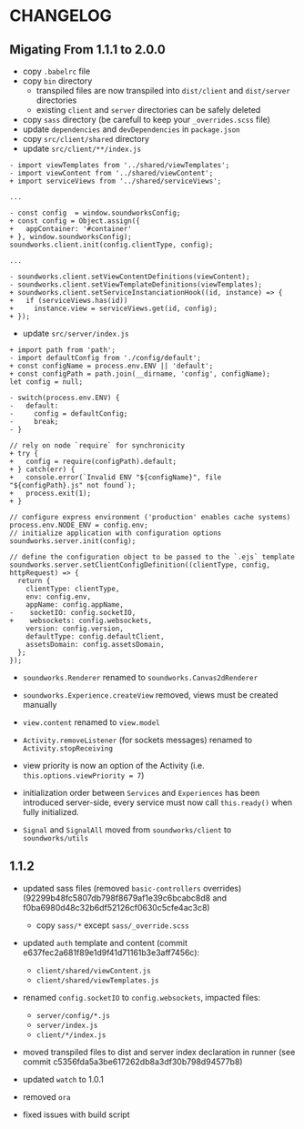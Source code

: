 # CHANGELOG

## Migating From 1.1.1 to 2.0.0

- copy `.babelrc` file
- copy `bin` directory
  + transpiled files are now transpiled into `dist/client` and `dist/server` directories
  + existing `client` and `server` directories can be safely deleted
- copy `sass` directory (be carefull to keep your `_overrides.scss` file)
- update `dependencies` and `devDependencies` in `package.json`
- copy `src/client/shared` directory
- update `src/client/**/index.js`

```
- import viewTemplates from '../shared/viewTemplates';
- import viewContent from '../shared/viewContent';
+ import serviceViews from '../shared/serviceViews';

...

- const config  = window.soundworksConfig;
+ const config = Object.assign({ 
+   appContainer: '#container' 
+ }, window.soundworksConfig);
soundworks.client.init(config.clientType, config);

... 

- soundworks.client.setViewContentDefinitions(viewContent);
- soundworks.client.setViewTemplateDefinitions(viewTemplates);
+ soundworks.client.setServiceInstanciationHook((id, instance) => {
+   if (serviceViews.has(id))
+     instance.view = serviceViews.get(id, config);
+ });
```

- update `src/server/index.js`

```
+ import path from 'path';
- import defaultConfig from './config/default';
+ const configName = process.env.ENV || 'default';
+ const configPath = path.join(__dirname, 'config', configName);
let config = null;

- switch(process.env.ENV) {
-   default:
-     config = defaultConfig;
-     break;
- }

// rely on node `require` for synchronicity
+ try {
+   config = require(configPath).default;
+ } catch(err) {
+   console.error(`Invalid ENV "${configName}", file "${configPath}.js" not found`);
+   process.exit(1);
+ }

// configure express environment ('production' enables cache systems)
process.env.NODE_ENV = config.env;
// initialize application with configuration options
soundworks.server.init(config);

// define the configuration object to be passed to the `.ejs` template
soundworks.server.setClientConfigDefinition((clientType, config, httpRequest) => {
  return {
    clientType: clientType,
    env: config.env,
    appName: config.appName,
-    socketIO: config.socketIO,
+    websockets: config.websockets,
    version: config.version,
    defaultType: config.defaultClient,
    assetsDomain: config.assetsDomain,
  };
});

```

- `soundworks.Renderer` renamed to `soundworks.Canvas2dRenderer`
- `soundworks.Experience.createView` removed, views must be created manually 
- `view.content` renamed to `view.model`
- `Activity.removeListener` (for sockets messages) renamed to `Activity.stopReceiving`
- view priority is now an option of the Activity (i.e. `this.options.viewPriority = 7`)
- initialization order between `Services` and `Experiences` has been introduced server-side, every service must now call `this.ready()` when fully initialized. 

- `Signal` and `SignalAll` moved from `soundworks/client` to `soundworks/utils`

## 1.1.2

- updated sass files (removed `basic-controllers` overrides) (92299b48fc5807db798f8679af1e39c6bcabc8d8 and f0ba6980d48c32b6df52126cf0630c5cfe4ac3c8)
  + copy `sass/*` except `sass/_override.scss`

- updated `auth` template and content (commit e637fec2a681f89e1d9f41d71161b3e3aff7456c):
  + `client/shared/viewContent.js`
  + `client/shared/viewTemplates.js`

- renamed `config.socketIO` to `config.websockets`, impacted files:
  + `server/config/*.js`
  + `server/index.js`
  + `client/*/index.js`

- moved transpiled files to dist and server index declaration in runner 
  (see commit c5356fda5a3be617262db8a3df30b798d94577b8)
- updated `watch` to 1.0.1
- removed `ora` 
- fixed issues with build script
